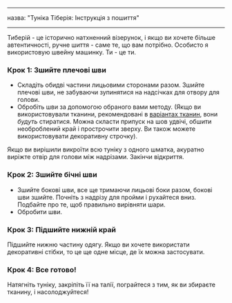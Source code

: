 - - -
назва: "Туніка Тіберія: Інструкція з пошиття"
- - -

<Note>

Тиберій - це історично натхненний візерунок, і якщо ви хочете більше автентичності, ручне шиття - саме те, що вам потрібно. Особисто я використовую швейну машинку. Ти - це ти.

</Note>

### Крок 1: Зшийте плечові шви

- Складіть обидві частини лицьовими сторонами разом. Зшийте плечові шви, не забуваючи зупинятися на надсічках для отвору для голови.
- Обробіть шви за допомогою обраного вами методу. (Якщо ви використовували тканини, рекомендовані в [варіантах тканин](/docs/patterns/tiberius/fabric), вони _будуть_ стиратися. Можна скласти припуск на шов удвічі, обшити необроблений край і прострочити зверху. Ви також можете використовувати декоративну строчку).

<Note>

Якщо ви вирішили викроїти всю туніку з одного шматка, акуратно виріжте отвір для голови між надрізами. Закінчи відкриття.

</Note>

### Крок 2: Зшийте бічні шви

- Зшийте бокові шви, все ще тримаючи лицьові боки разом, бокові шви зшийте. Почніть з надрізу для пройми і рухайтеся вниз. Подбайте про те, щоб правильно вирівняти шари.
- Обробити шви.

### Крок 3: Підшийте нижній край

Підшийте нижню частину одягу. Якщо ви хочете використати декоративні стібки, то це ще одне місце, де їх можна застосувати.

### Крок 4: Все готово!

Натягніть туніку, закріпіть її на талії, пограйтеся з тим, як ви збираєте тканину, і насолоджуйтеся!
